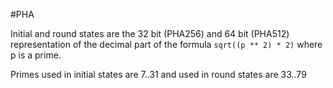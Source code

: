 #PHA

Initial and round states are the 32 bit (PHA256) and 64 bit (PHA512) representation of the decimal part of the formula `sqrt((p ** 2) * 2)` where p is a prime.

Primes used in initial states are 7..31 and used in round states are 33..79
